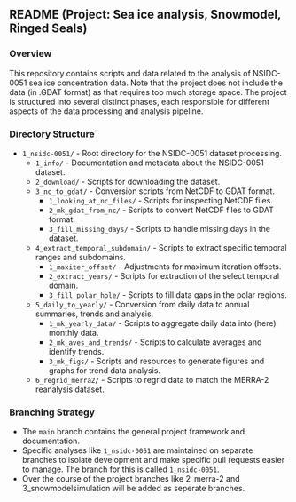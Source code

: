 ## README (Project: Sea ice analysis, Snowmodel, Ringed Seals)

### Overview
This repository contains scripts and data related to the analysis of NSIDC-0051 sea ice concentration data. Note that the project does not include the data (in .GDAT format) as that requires too much storage space.
The project is structured into several distinct phases, each responsible for different aspects of the data processing and analysis pipeline.

### Directory Structure

- `1_nsidc-0051/` - Root directory for the NSIDC-0051 dataset processing.
  - `1_info/` - Documentation and metadata about the NSIDC-0051 dataset.
  - `2_download/` - Scripts for downloading the dataset.
  - `3_nc_to_gdat/` - Conversion scripts from NetCDF to GDAT format.
    - `1_looking_at_nc_files/` - Scripts for inspecting NetCDF files.
    - `2_mk_gdat_from_nc/` - Scripts to convert NetCDF files to GDAT format.
    - `3_fill_missing_days/` - Scripts to handle missing days in the dataset.
  - `4_extract_temporal_subdomain/` - Scripts to extract specific temporal ranges and subdomains.
    - `1_maxiter_offset/` - Adjustments for maximum iteration offsets.
    - `2_extract_years/` - Scripts for extraction of the select temporal domain.
    - `3_fill_polar_hole/` - Scripts to fill data gaps in the polar regions.
  - `5_daily_to_yearly/` - Conversion from daily data to annual summaries, trends and analysis.
    - `1_mk_yearly_data/` - Scripts to aggregate daily data into (here) monthly data.
    - `2_mk_aves_and_trends/` - Scripts to calculate averages and identify trends.
    - `3_mk_figs/` - Scripts and resources to generate figures and graphs for trend data analysis.
  - `6_regrid_merra2/` - Scripts to regrid data to match the MERRA-2 reanalysis dataset.

### Branching Strategy

- The `main` branch contains the general project framework and documentation.
- Specific analyses like `1_nsidc-0051` are maintained on separate branches to isolate development and make specific pull requests easier to manage. The branch for this is called `1_nsidc-0051`.
- Over the course of the project branches like 2_merra-2 and 3_snowmodelsimulation will be added as seperate branches.

